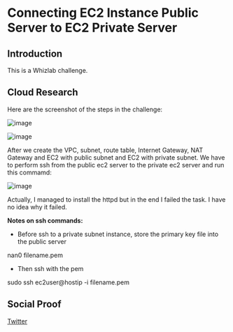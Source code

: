 
# Connecting EC2 Instance Public Server to EC2 Private Server 

## Introduction

This is a Whizlab challenge.



## Cloud Research

Here are the screenshot of the steps in the challenge:

![image](https://user-images.githubusercontent.com/99172259/173389398-3645d5e5-634d-4b33-ac6f-dbecc48c8bd7.png)


![image](https://user-images.githubusercontent.com/99172259/173389553-8923d616-a35f-4404-b6ba-d27e6588ba98.png)


After we create the VPC, subnet, route table, Internet Gateway, NAT Gateway and EC2 with public subnet and EC2 with private subnet. We have to perform ssh from the public ec2 server to the private ec2 server and run this commamd:

![image](https://user-images.githubusercontent.com/99172259/173389610-583c6c61-0074-4f93-a4d5-3113204301fc.png)

Actually, I managed to install the httpd but in the end I failed the task. I have no idea why it failed.

**Notes on ssh commands:**
- Before ssh to a private subnet instance, store the primary key file into the public server

nan0 filename.pem

- Then ssh with the pem

sudo ssh ec2user@hostip -i filename.pem


 
## Social Proof


[Twitter](https://twitter.com/JoeSeven08/status/1535640011646697472)

